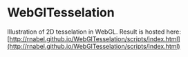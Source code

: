 # WebGlTesselation
Illustration of 2D tesselation in WebGL. Result is hosted here: [http://rnabel.github.io/WebGlTesselation/scripts/index.html](http://rnabel.github.io/WebGlTesselation/scripts/index.html)
